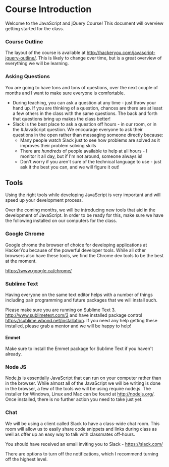 # Course Introduction 

Welcome to the JavaScript and jQuery Course! This document will overview getting started for the class.


### Course Outline
The layout of the course is available at <http://hackeryou.com/javascript-jquery-outline/>. This is likely to change over time, but is a great overview of everything we will be learning.

### Asking Questions

You are going to have tons and tons of questions, over the next couple of months and I want to make sure everyone is comfortable. 

* During teaching, you can ask a question at any time - just throw your hand up. If you are thinking of a question, chances are there are at least a few others in the class with the same questions. The back and forth that questions bring up makes the class better!
* Slack is the best place to ask a question off hours - in our room, or in the #JavaScript question. We encourage everyone to ask their questions in the open rather than messaging someone directly because:
	* Many people watch Slack just to see how problems are solved as it improves their problem solving skills
	* There are _hundreds_ of people available to help at all hours - I monitor it all day, but if I'm not around, someone always is!
	* Don't worry if you aren't sure of the technical language to use - just ask it the best you can, and we will figure it out!


## Tools

Using the right tools while developing JavaScript is very important and will speed up your development process.

Over the coming months, we will be introducing new tools that aid in the development of JavaScript. In order to be ready for this, make sure we have the following installed on our computers for the class.

### Google Chrome

Google chrome the browser of choice for developing applications at HackerYou because of the powerful developer tools. While all other browsers also have these tools, we find the Chrome dev tools to be the best at the moment. 

<https://www.google.ca/chrome/>


### Sublime Text

Having everyone on the same text editor helps with a number of things including pair programming and future packages that we will install such.

Please make sure you are running on Sublime Text 3. <http://www.sublimetext.com/3> and have installed package control <https://sublime.wbond.net/installation>. If you need any help getting these installed, please grab a mentor and we will be happy to help!


#### Emmet 
Make sure to install the Emmet package for Sublime Text if you haven't already.


### Node JS

Node.js is essentially JavaScript that can run on your computer rather than in the browser. While almost all of the JavaScript we will be writing is done in the browser, a few of the tools we will be using require node.js. The installer for Windows, Linux and Mac can be found at <http://nodejs.org/>. Once installed, there is no further action you need to take just yet. 

### Chat

We will be using a client called Slack to have a class-wide chat room. This room will allow us to easily share code snippets and links during class as well as offer up an easy way to talk with classmates off-hours. 

You should have received an email inviting you to Slack - <https://slack.com/>

There are options to turn off the notifications, which I recommend turning off the highest level. 

